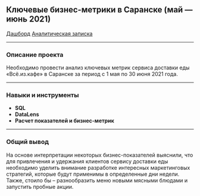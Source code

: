 ## Ключевые бизнес-метрики в Саранске (май — июнь 2021)

[Дашборд](https://datalens.yandex/hwizfxbb7bvy3)
[Аналитическая записка](https://github.com/Olga-Agafonova-21/Practicum_project/blob/main/проект_7/Аналитическая%20записка.docx)

---

### Описание проекта

Необходимо провести анализ ключевых метрик сервиса доставки еды «Всё.из.кафе» в Саранске за период с 1 мая по 30 июня 2021 года.

---

### Навыки и инструменты

* **SQL**
* **DataLens**
* **Расчет показателей и бизнес-метрик**
  
---

### Общий вывод

На основе интерпретации некоторых бизнес-показателей выяснили, что для привлечения и удержания клиентов сервису доставки еды необходимо уделить внимание разработке интересных маркетинговых стратегий, которые будут применимы в определенные дни недели. Также, стоило бы –	разнообразить меню новыми мясными блюдами и запустить пробные акции.
